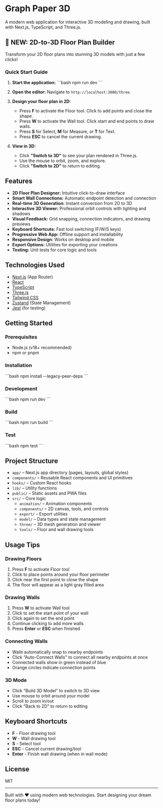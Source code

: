 # Graph Paper 3D

A modern web application for interactive 3D modeling and drawing, built with Next.js, TypeScript, and Three.js.

## 🎉 NEW: 2D-to-3D Floor Plan Builder

Transform your 2D floor plans into stunning 3D models with just a few clicks!

### Quick Start Guide

1. **Start the application:**
   \`\`\`bash
   npm run dev
   \`\`\`

2. **Open the editor:**
   Navigate to `http://localhost:3000/three`.

3. **Design your floor plan in 2D:**
   - Press **F** to activate the Floor tool. Click to add points and close the shape.
   - Press **W** to activate the Wall tool. Click start and end points to draw walls.
   - Press **S** for Select, **M** for Measure, or **T** for Text.
   - Press **ESC** to cancel the current drawing.

4. **View in 3D:**
   - Click **"Switch to 3D"** to see your plan rendered in Three.js.
   - Use the mouse to orbit, zoom, and explore.
   - Click **"Switch to 2D"** to return to editing.

## Features
- **2D Floor Plan Designer:** Intuitive click-to-draw interface
- **Smart Wall Connections:** Automatic endpoint detection and connection
- **Real-time 3D Generation:** Instant conversion from 2D to 3D
- **Interactive 3D Viewer:** Professional orbit controls with lighting and shadows
- **Visual Feedback:** Grid snapping, connection indicators, and drawing previews
- **Keyboard Shortcuts:** Fast tool switching (F/W/S keys)
- **Progressive Web App:** Offline support and installability
- **Responsive Design:** Works on desktop and mobile
- **Export Options:** Utilities for exporting your creations
- **Testing:** Unit tests for core logic and tools

## Technologies Used
- [Next.js](https://nextjs.org/) (App Router)
- [React](https://react.dev/)
- [TypeScript](https://www.typescriptlang.org/)
- [Three.js](https://threejs.org/)
- [Tailwind CSS](https://tailwindcss.com/)
- [Zustand](https://github.com/pmndrs/zustand) (State Management)
- [Jest](https://jestjs.io/) (for testing)

## Getting Started

### Prerequisites
- Node.js (v18+ recommended)
- npm or pnpm

### Installation
\`\`\`bash
npm install --legacy-peer-deps
\`\`\`

### Development
\`\`\`bash
npm run dev
\`\`\`

### Build
\`\`\`bash
npm run build
\`\`\`

### Test
\`\`\`bash
npm test
\`\`\`

## Project Structure
- `app/` – Next.js app directory (pages, layouts, global styles)
- `components/` – Reusable React components and UI primitives
- `hooks/` – Custom React hooks
- `lib/` – Utility functions
- `public/` – Static assets and PWA files
- `src/` – Core logic
  - `animation/` – Animation components
  - `components/` – 2D canvas, tools, and controls
  - `export/` – Export utilities
  - `model/` – Data types and state management
  - `three/` – 3D mesh generation and viewer
  - `tools/` – Floor and wall drawing tools

## Usage Tips

### Drawing Floors
1. Press **F** to activate Floor tool
2. Click to place points around your floor perimeter
3. Click near the first point to close the shape
4. The floor will appear as a light gray filled area

### Drawing Walls
1. Press **W** to activate Wall tool
2. Click to set the start point of your wall
3. Click again to set the end point
4. Continue clicking to add more walls
5. Press **Enter** or **ESC** when finished

### Connecting Walls
- Walls automatically snap to nearby endpoints
- Click "Auto-Connect Walls" to connect all nearby endpoints at once
- Connected walls show in green instead of blue
- Orange circles indicate connection points

### 3D Mode
- Click "Build 3D Model" to switch to 3D view
- Use mouse to orbit around your model
- Scroll to zoom in/out
- Click "Back to 2D" to return to editing

## Keyboard Shortcuts
- **F** - Floor drawing tool
- **W** - Wall drawing tool  
- **S** - Select tool
- **ESC** - Cancel current drawing/tool
- **Enter** - Finish wall drawing (when in wall mode)

## License
MIT

---

Built with ❤️ using modern web technologies. Start designing your dream floor plans today!
